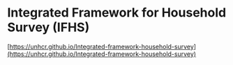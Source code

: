 # Integrated Framework for Household Survey (IFHS)

[https://unhcr.github.io/Integrated-framework-household-survey](https://unhcr.github.io/Integrated-framework-household-survey)
